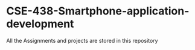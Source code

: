 # CSE-438-Smartphone-application-development
All the Assignments and projects are stored in this repository